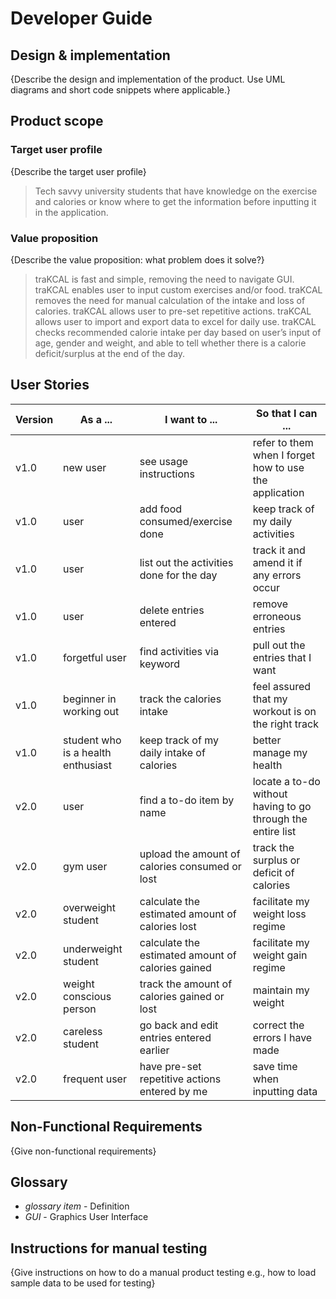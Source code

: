 # Developer Guide

## Design & implementation

{Describe the design and implementation of the product. Use UML diagrams and short code snippets where applicable.}


## Product scope
### Target user profile

{Describe the target user profile}
>Tech savvy university students that have knowledge on the exercise and calories or know where to get the information before inputting it in the application.

### Value proposition

{Describe the value proposition: what problem does it solve?}
>traKCAL is fast and simple, removing the need to navigate GUI.
>traKCAL enables user to input custom exercises and/or food.
>traKCAL removes the need for manual calculation of the intake and loss of calories.
>traKCAL allows user to pre-set repetitive actions.
>traKCAL allows user to import and export data to excel for daily use.
>traKCAL checks recommended calorie intake per day based on user’s input of age, gender and weight, and able to tell whether there is a calorie deficit/surplus at the end of the day.

## User Stories

|Version| As a ... | I want to ... | So that I can ...|
|--------|----------|---------------|------------------|
|v1.0|new user|see usage instructions|refer to them when I forget how to use the application|
|v1.0|user|add food consumed/exercise done|keep track of my daily activities|
|v1.0|user|list out the activities done for the day|track it and amend it if any errors occur|
|v1.0|user|delete entries entered|remove erroneous entries|
|v1.0|forgetful user|find activities via keyword|pull out the entries that I want|
|v1.0|beginner in working out|track the calories intake|feel assured that my workout is on the right track|
|v1.0|student who is a health enthusiast|keep track of my daily intake of calories|better manage my health|
|v2.0|user|find a to-do item by name|locate a to-do without having to go through the entire list|
|v2.0|gym user|upload the amount of calories consumed or lost|track the surplus or deficit of calories|
|v2.0|overweight student|calculate the estimated amount of calories lost|facilitate my weight loss regime|
|v2.0|underweight student|calculate the estimated amount of calories gained|facilitate my weight gain regime|
|v2.0|weight conscious person|track the amount of calories gained or lost|maintain my weight|
|v2.0|careless student|go back and edit entries entered earlier|correct the errors I have made|
|v2.0|frequent user|have pre-set repetitive actions entered by me|save time when inputting data|

## Non-Functional Requirements

{Give non-functional requirements}

## Glossary

* *glossary item* - Definition
* *GUI* - Graphics User Interface

## Instructions for manual testing

{Give instructions on how to do a manual product testing e.g., how to load sample data to be used for testing}
